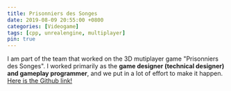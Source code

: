 ```yaml
---
title: Prisonniers des Songes
date: 2019-08-09 20:55:00 +0800
categories: [Videogame]
tags: [cpp, unrealengine, multiplayer]
pin: true
---
```


I am part of the team that worked on the 3D mutiplayer game "Prisonniers des Songes". I worked primarily as the **game designer (technical designer) and gameplay programmer**, and we put in a lot of effort to make it happen. [Here is the Github link!](https://github.com/Dekadisk/PrisonniersDesSonges)
